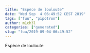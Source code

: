 ```yaml
---
title: "Espèce de louloute"
date: "Wed Sep  4 06:49:52 CEST 2019"
tags: ["fuu", "pipotron"]
author: m1ch3l
categories: ["generated"]
slug: "fuu/2019-09-04-06:49:52"
---
```


Espèce de louloute
